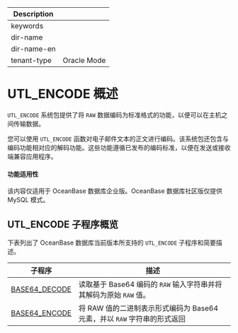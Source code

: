 | Description   |                 |
|---------------|-----------------|
| keywords      |                 |
| dir-name      |                 |
| dir-name-en   |                 |
| tenant-type   | Oracle Mode     |

# UTL_ENCODE 概述 

`UTL_ENCODE` 系统包提供了将 `RAW` 数据编码为标准格式的功能，以便可以在主机之间传输数据。

您可以使用 `UTL_ENCODE` 函数对电子邮件文本的正文进行编码。该系统包还包含与编码功能相对应的解码功能。这些功能遵循已发布的编码标准，以便在发送或接收端兼容应用程序。

  <main id="notice" >
    <h4>功能适用性</h4>
    <p>该内容仅适用于 OceanBase 数据库企业版。OceanBase 数据库社区版仅提供 MySQL 模式。</p>
  </main>

## UTL_ENCODE 子程序概览 

下表列出了 OceanBase 数据库当前版本所支持的 `UTL_ENCODE` 子程序和简要描述。


|      子程序      |                           描述                            |
|---------------|---------------------------------------------------------|
| [BASE64_DECODE](../26000.utl-encode-oracle/200.base64-decode-oracle.md) | 读取基于 Base64 编码的 `RAW` 输入字符串并将其解码为原始 `RAW` 值。 |
| [BASE64_ENCODE](../26000.utl-encode-oracle/300.base64-encode-oracle.md) | 将 RAW 值的二进制表示形式编码为 Base64 元素，并以 `RAW` 字符串的形式返回            |


